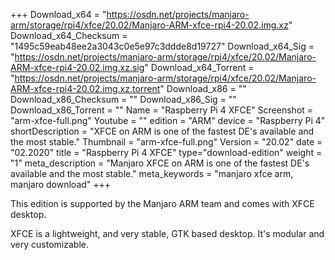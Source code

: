 +++
Download_x64 = "https://osdn.net/projects/manjaro-arm/storage/rpi4/xfce/20.02/Manjaro-ARM-xfce-rpi4-20.02.img.xz"
Download_x64_Checksum = "1495c59eab48ee2a3043c0e5e97c3ddde8d19727"
Download_x64_Sig = "https://osdn.net/projects/manjaro-arm/storage/rpi4/xfce/20.02/Manjaro-ARM-xfce-rpi4-20.02.img.xz.sig"
Download_x64_Torrent = "https://osdn.net/projects/manjaro-arm/storage/rpi4/xfce/20.02/Manjaro-ARM-xfce-rpi4-20.02.img.xz.torrent"
Download_x86 = ""
Download_x86_Checksum = ""
Download_x86_Sig = ""
Download_x86_Torrent = ""
Name = "Raspberry Pi 4 XFCE"
Screenshot = "arm-xfce-full.png"
Youtube = ""
edition = "ARM"
device = "Raspberry Pi 4"
shortDescription = "XFCE on ARM is one of the fastest DE's available and the most stable."
Thumbnail = "arm-xfce-full.png"
Version = "20.02"
date = "02.2020"
title = "Raspberry Pi 4 XFCE"
type="download-edition"
weight = "1"
meta_description = "Manjaro XFCE on ARM is one of the fastest DE's available and the most stable."
meta_keywords = "manjaro xfce arm, manjaro download"
+++

This edition is supported by the Manjaro ARM team and comes with XFCE desktop.

XFCE is a lightweight, and very stable, GTK based desktop. It's modular and very customizable.

